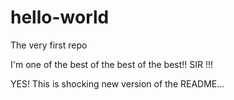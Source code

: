 # hello-world
The very first repo

I'm one of the best of the best of the best!! SIR !!!

YES! This is shocking new version of the README...
